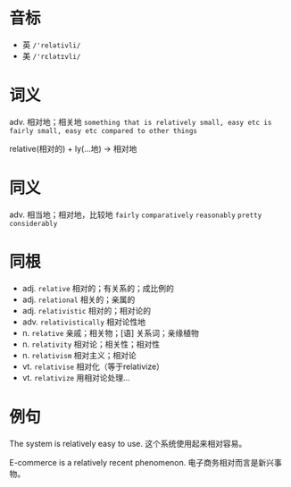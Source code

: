 # 音标

- 英 `/'relətivli/`
- 美 `/'rɛlətɪvli/`

# 词义

adv. 相对地；相关地
`something that is relatively small, easy etc is fairly small, easy etc compared to other things`



relative(相对的) + ly(…地) → 相对地

# 同义

adv. 相当地；相对地，比较地
`fairly` `comparatively` `reasonably` `pretty` `considerably`

# 同根

- adj. `relative` 相对的；有关系的；成比例的
- adj. `relational` 相关的；亲属的
- adj. `relativistic` 相对的；相对论的
- adv. `relativistically` 相对论性地
- n. `relative` 亲戚；相关物；[语] 关系词；亲缘植物
- n. `relativity` 相对论；相关性；相对性
- n. `relativism` 相对主义；相对论
- vt. `relativise` 相对化（等于relativize）
- vt. `relativize` 用相对论处理…

# 例句

The system is relatively easy to use.
这个系统使用起来相对容易。

E-commerce is a relatively recent phenomenon.
电子商务相对而言是新兴事物。


